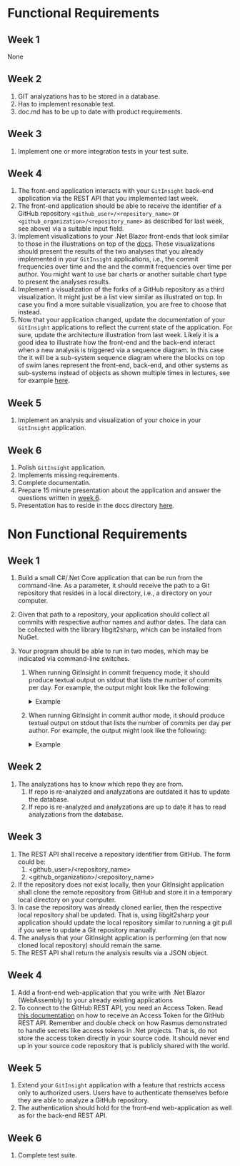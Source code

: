 # Functional Requirements
## Week 1
None

## Week 2
1. GIT analyzations has to be stored in a database.
2. Has to implement resonable test.
3. doc.md has to be up to date with product requirements.  

## Week 3
1. Implement one or more integration tests in your test suite. 

## Week 4
1. The front-end application interacts with your `GitInsight` back-end application via the REST API that you implemented last week.
2. The front-end application should be able to receive the identifier of a GitHub repository `<github_user>/<repository_name>` or `<github_organization>/<repository_name>` as described for last week, see above) via a suitable input field.
3. Implement visualizations to your .Net Blazor front-ends that look similar to those in the illustrations on top of the [docs](https://github.com/duckth/bdsa-project-newgit/edit/main/docs/project-description.md). These visualizations should present the results of the two analyses that you already implemented in your `GitInsight` applications, i.e., the commit frequencies over time and the and the commit frequencies over time per author. You might want to use bar charts or another suitable chart type to present the analyses results.
4. Implement a visualization of the forks of a GitHub repository as a third visualization. It might just be a list view similar as illustrated on top. In case you find a more suitable visualization, you are free to choose that instead.
5. Now that your application changed, update the documentation of your `GitInsight` applications to reflect the current state of the application. For sure, update the architecture illustration from last week. Likely it is a good idea to illustrate how the front-end and the back-end interact when a new analysis is triggered via a sequence diagram. In this case the it will be a sub-system sequence diagram where the blocks on top of swim lanes represent the front-end, back-end, and other systems as sub-systems instead of objects as shown multiple times in lectures, see for example [here](https://www.lucidchart.com/pages/uml-system-sequence-diagram).

## Week 5
1. Implement an analysis and visualization of your choice in your `GitInsight` application.

## Week 6
1. Polish `GitInsight` application.
2. Implements missing requirements.
3. Complete documentatin.
4. Prepare 15 minute presentation about the application and answer the questions written in [week 6](https://github.com/duckth/bdsa-project-newgit/blob/main/docs/project-description.md).
5. Presentation has to reside in the docs directory [here](https://github.com/duckth/bdsa-project-newgit/blob/main/docs).

# Non Functional Requirements
## Week 1
1. Build a small C#/.Net Core application that can be run from the command-line. As a parameter, it should receive the path to a Git repository that resides in a local directory, i.e., a directory on your computer.
2. Given that path to a repository, your application should collect all commits with respective author names and author dates. The data can be collected with the library libgit2sharp, which can be installed from NuGet.
3. Your program should be able to run in two modes, which may be indicated via command-line switches.

    1. When running GitInsight in commit frequency mode, it should produce textual output on stdout that lists the number of commits per day. For example, the output might look like the following:
        <details>
        <summary>Example</summary>

                1 2017-12-08
                6 2017-12-26
                12 2018-01-01
                13 2018-01-02
                10 2018-01-14
                7 2018-01-17
                5 2018-01-18 
        </details>

    2. When running GitInsight in commit author mode, it should produce textual output on stdout that lists the number of commits per day per author. For example, the output might look like the following:
        <details>
        <summary>Example</summary>

            Marie Beaumin
                1 2017-12-08
                6 2017-12-26
                12 2018-01-01
                13 2018-01-02
                10 2018-01-14
                7 2018-01-17
                5 2018-01-18 

            Maxime Kauta
                5 2017-12-06
                3 2017-12-07
                1 2018-01-01
                10 2018-01-02
                21 2018-01-03
                1 2018-01-04
                5 2018-01-05 
        </details>

## Week 2
1. The analyzations has to know which repo they are from.
    1. If repo is re-analyzed and analyzations are outdated it has to update the database.
    2. If repo is re-analyzed and analyzations are up to date it has to read analyzations from the database.

## Week 3
1. The REST API shall receive a repository identifier from GitHub. The form could be:
    1. <github_user>/<repository_name> 
    2. <github_organization>/<repository_name>
2. If the repository does not exist locally, then your GitInsight application shall clone the remote repository from GitHub and store it in a temporary local directory on your computer.
3. In case the repository was already cloned earlier, then the respective local repository shall be updated. That is, using libgit2sharp your application should update the local repository similar to running a git pull if you were to update a Git repository manually.
4. The analysis that your GitInsight application is performing (on that now cloned local repository) should remain the same.
5. The REST API shall return the analysis results via a JSON object.

## Week 4
1. Add a front-end web-application that you write with .Net Blazor (WebAssembly) to your already existing applications
2. To connect to the GitHub REST API, you need an Access Token. Read [this documentation](https://docs.github.com/en/authentication/keeping-your-account-and-data-secure/creating-a-personal-access-token) on how to receive an Access Token for the GitHub REST API. Remember and double check on how Rasmus demonstrated to handle secrets like access tokens in .Net projects. That is, do not store the access token directly in your source code. It should never end up in your source code repository that is publicly shared with the world.

## Week 5
1. Extend your `GitInsight` application with a feature that restricts access only to authorized users. Users have to authenticate themselves before they are able to analyze a GitHub repository.
2. The authentication should hold for the front-end web-application as well as for the back-end REST API.

## Week 6
1. Complete test suite.
